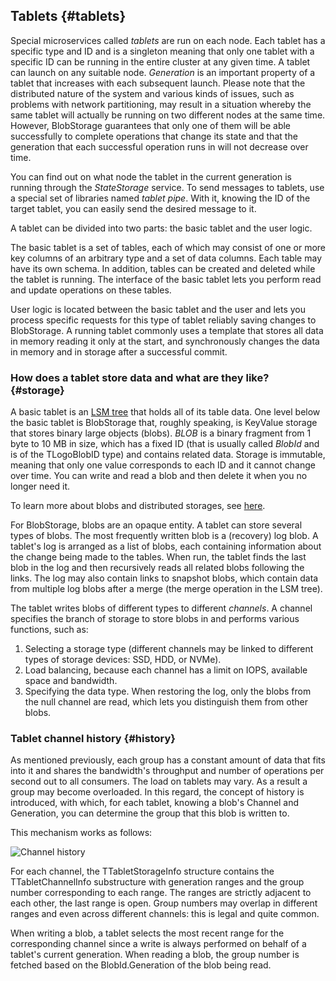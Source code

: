 ## Tablets {#tablets}

Special microservices called *tablets* are run on each node. Each tablet has a specific type and ID and is a singleton meaning that only one tablet with a specific ID can be running in the entire cluster at any given time. A tablet can launch on any suitable node. *Generation* is an important property of a tablet that increases with each subsequent launch. Please note that the distributed nature of the system and various kinds of issues, such as problems with network partitioning, may result in a situation whereby the same tablet will actually be running on two different nodes at the same time. However, BlobStorage  guarantees that only one of them will be able successfully  to complete operations that change its state and that the generation that each successful operation runs in will not decrease over time.

You can find out on what node the tablet in the current generation is running through the *StateStorage* service. To send messages to tablets, use a special set of libraries named *tablet pipe*. With it, knowing the ID of the target tablet, you can easily send the desired message to it.

A tablet can be divided into two parts: the basic tablet and the user logic.

The basic tablet is a set of tables, each of which may consist of one or more key columns of an arbitrary type and a set of data columns. Each table may have its own schema. In addition, tables can be created and deleted while the tablet is running. The interface of the basic tablet lets you perform read and update operations on these tables.

User logic is located between the basic tablet and the user and lets you process specific requests for this type of tablet reliably saving changes to BlobStorage. A running tablet commonly uses a template that stores all data in memory reading it only at the start, and synchronously changes the data in memory and in storage after a successful commit.

### How does a tablet store data and what are they like? {#storage}

A basic tablet is an [LSM tree](glossary.md#lsm) that holds all of its table data. One level below the basic tablet is BlobStorage that, roughly speaking, is KeyValue storage that stores binary large objects (blobs). *BLOB* is a binary fragment from 1 byte to 10 MB in size, which has a fixed ID (that is usually called *BlobId* and is of the TLogoBlobID type) and contains related data. Storage is immutable, meaning that only one value corresponds to each ID and it cannot change over time. You can write and read a blob and then delete it when you no longer need it.

To learn more about blobs and distributed storages, see [here](../../distributed_storage.md).

For BlobStorage, blobs are an opaque entity. A tablet can store several types of blobs. The most frequently written blob is a (recovery) log blob. A tablet's log is arranged as a list of blobs, each containing information about the change being made to the tables. When run, the tablet finds the last blob in the log and then recursively reads all related blobs following the links. The log may also contain links to snapshot blobs, which contain data from multiple log blobs after a merge (the merge operation in the LSM tree).

The tablet writes blobs of different types to different *channels*. A channel specifies the branch of storage to store blobs in and performs various functions, such as:

1. Selecting a storage type (different channels may be linked to different types of storage devices: SSD, HDD, or NVMe).
2. Load balancing, because each channel has a limit on IOPS, available space and bandwidth.
3. Specifying the data type. When restoring the log, only the blobs from the null channel are read, which lets you distinguish them from other blobs.

### Tablet channel history {#history}

As mentioned previously, each group has a constant amount of data that fits into it and shares the bandwidth's throughput and number of operations per second out to all consumers. The load on tablets may vary. As a result a group may become overloaded. In this regard, the concept of history is introduced, with which, for each tablet, knowing a blob's Channel and Generation, you can determine the group that this blob is written to.

This mechanism works as follows:

![Channel history](../../_assets/Slide_blob.svg)

For each channel, the TTabletStorageInfo structure contains the TTabletChannelInfo substructure with generation ranges and the group number corresponding to each range. The ranges are strictly adjacent to each other, the last range is open. Group numbers may overlap in different ranges and even across different channels: this is legal and quite common.

When writing a blob, a tablet selects the most recent range for the corresponding channel since a write is always performed on behalf of a tablet's current generation. When reading a blob, the group number is fetched based on the BlobId.Generation of the blob being read.
